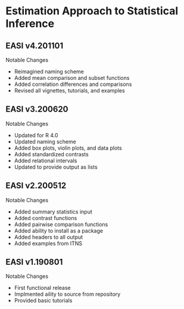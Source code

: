 # Estimation Approach to Statistical Inference

## EASI v4.201101

Notable Changes

- Reimagined naming scheme
- Added mean comparison and subset functions
- Added correlation differences and comparisons
- Revised all vignettes, tutorials, and examples

## EASI v3.200620

Notable Changes

- Updated for R 4.0
- Updated naming scheme
- Added box plots, violin plots, and data plots
- Added standardized contrasts
- Added relational intervals
- Updated to provide output as lists

## EASI v2.200512

Notable Changes

- Added summary statistics input
- Added contrast functions
- Added pairwise comparison functions
- Added ability to install as a package
- Added headers to all output
- Added examples from ITNS

## EASI v1.190801

Notable Changes

- First functional release
- Implmented aility to source from repository
- Provided basic tutorials
